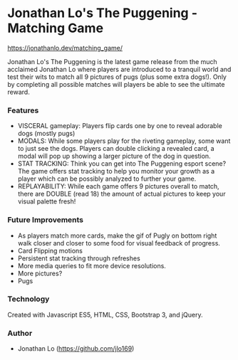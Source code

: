 # Jonathan Lo's The Puggening - Matching Game

https://jonathanlo.dev/matching_game/

Jonathan Lo's The Puggening is the latest game release from the much acclaimed Jonathan Lo where players are introduced to a tranquil world and test their wits to match all 9 pictures of pugs (plus some extra dogs!). Only by completing all possible matches will players be able to see the ultimate reward. 

### Features
- VISCERAL gameplay: Players flip cards one by one to reveal adorable dogs (mostly pugs)
- MODALS: While some players play for the riveting gameplay, some want to just see the dogs. Players can double clicking a revealed card, a modal will pop up showing a larger picture of the dog in question. 
- STAT TRACKING: Think you can get into The Puggening esport scene? The game offers stat tracking to help you monitor your growth as a player which can be possibly analyzed to further your game.
- REPLAYABILITY: While each game offers 9 pictures overall to match, there are DOUBLE (read 18) the amount of actual pictures to keep your visual palette fresh!

### Future Improvements
- As players match more cards, make the gif of Pugly on bottom right walk closer and closer to some food for visual feedback of progress.
- Card Flipping motions
- Persistent stat tracking through refreshes
- More media queries to fit more device resolutions. 
- More pictures?
- Pugs

### Technology 

Created with Javascript ES5, HTML, CSS, Bootstrap 3, and jQuery.

### Author
- Jonathan Lo (https://github.com/jlo169)
